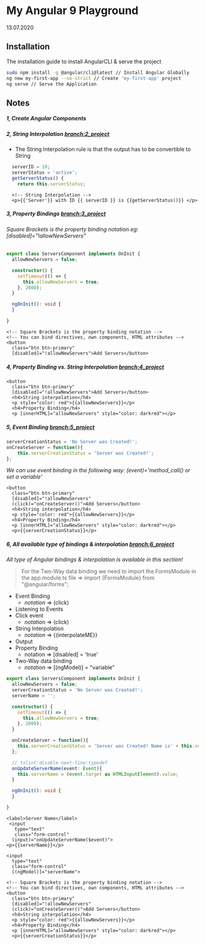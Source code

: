 # My Angular 9 Playground

13.07.2020

## Installation

The installation guide to install AngularCLI & serve the project  

```bash
sudo npm install -g @angular/cli@latest // Install Angular Globally
ng new my-first-app --no-strict // Create 'my-first-app' project
ng serve // Serve the Application
```

## Notes
##### 1, Create Angular Components

##### 2, String Interpolation [branch:2_project](//github.com/biroa/Angular-9-Playground/tree/2_project)

* The String Interpolation rule is that the output has to be convertible to String
```typescript
  serverID = 10;
  serverStatus = 'active';
  getServerStatus() {
    return this.serverStatus;
```
```angular2html
  <!-- String Interpolation -->
  <p>{{'Server'}} with ID {{ serverID }} is {{getServerStatus()}} </p>
```

##### 3, Property Bindings [branch:3_project](//github.com/biroa/Angular-9-Playground/tree/3_project)

###### Square Brackets is the property binding notation eg: [disabled]="!allowNewServers"

```typescript
export class ServersComponent implements OnInit {
  allowNewServers = false;

  constructor() {
    setTimeout(() => {
      this.allowNewServers = true;
    }, 2000);
  }

  ngOnInit(): void {
  }

}
```

```angular2html
<!-- Square Brackets is the property binding notation -->
<!-- You can bind directives, own components, HTML attributes -->
<button
  class="btn btn-primary"
  [disabled]="!allowNewServers">Add Servers</button>
```

##### 4, Property Binding vs. String Interpolation [branch:4_project](//github.com/biroa/Angular-9-Playground/tree/4_project)

```angular2html
<button
  class="btn btn-primary"
  [disabled]="!allowNewServers">Add Servers</button>
  <h4>String interpolation</h4>
  <p style="color: red">{{allowNewServers}}</p>
  <h4>Property Binding</h4>
  <p [innerHTML]="allowNewServers" style="color: darkred"></p>
```

##### 5, Event Binding [branch:5_project](//github.com/biroa/Angular-9-Playground/tree/5_project)
    
```typescript
serverCreationStatus = 'No Server was Created!';
onCreateServer = function(){
    this.serverCreationStatus = 'Server was Created!';
};
```

  _We can use event binding in the following way: (event)='method_call() or set a variable'_

```angular2html
<button
  class="btn btn-primary"
  [disabled]="!allowNewServers"
  (click)="onCreateServer()">Add Servers</button>
  <h4>String interpolation</h4>
  <p style="color: red">{{allowNewServers}}</p>
  <h4>Property Binding</h4>
  <p [innerHTML]="allowNewServers" style="color: darkred"></p>
  <p>{{serverCreationStatus}}</p>
```

##### 6, All available type of bindings & interpolation [branch:6_project](//github.com/biroa/Angular-9-Playground/tree/6_project)

  _All type of Angular bindings & interpolation is available in this section!_
  
  > For the Two-Way data binding we need to import the FormsModule in the app.module.ts file =>
  > import {FormsModule} from "@angular/forms"; 
  
  * Event Binding 
    * _notation_ => (click)
  * Listening to Events
  * Click event
    * _notation_ => (click)
  * String Interpolation
    * _notation_ => {{interpolateME}}
  * Output
  * Property Binding
    * notation => [disabled] = 'true' 
  * Two-Way data binding
    * _notation_ => [(ngModel)] = "variable"



```typescript
export class ServersComponent implements OnInit {
  allowNewServers = false;
  serverCreationStatus = 'No Server was Created!';
  serverName = '';

  constructor() {
    setTimeout(() => {
      this.allowNewServers = true;
    }, 2000);
  }

  onCreateServer = function(){
    this.serverCreationStatus = 'Server was Created! Name is' + this.serverName;
  };

  // tslint:disable-next-line:typedef
  onUpdateServerName(event: Event){
    this.serverName = (event.target as HTMLInputElement).value;
  }

  ngOnInit(): void {
  }

}
```


```angular2html
<label>Server Name</label>
 <input
   type="text"
   class="form-control"
  (input)="onUpdateServerName($event)">
<p>{{serverName}}</p>

<input
  type="text"
  class="form-control"
  [(ngModel)]="serverName">

<!-- Square Brackets is the property binding notation -->
<!-- You can bind directives, own components, HTML attributes -->
<button
  class="btn btn-primary"
  [disabled]="!allowNewServers"
  (click)="onCreateServer()">Add Servers</button>
  <h4>String interpolation</h4>
  <p style="color: red">{{allowNewServers}}</p>
  <h4>Property Binding</h4>
  <p [innerHTML]="allowNewServers" style="color: darkred"></p>
  <p>{{serverCreationStatus}}</p>
```
